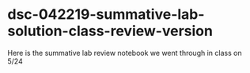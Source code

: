 # dsc-042219-summative-lab-solution-class-review-version
Here is the summative lab review notebook we went through in class on 5/24
